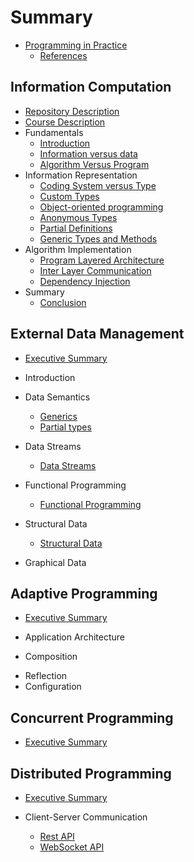 # Summary

* [Programming in Practice](README.md)
  * [References](REFERENCES.md)

## Information Computation

* [Repository Description](InformationComputation/README.md)
* [Course Description](InformationComputation/READMEUdemyCourseDescription.md)
* Fundamentals
  * [Introduction](InformationComputation/READMEFundamentals.md)
  * [Information versus data](InformationComputation/READMEInformationVersusData.md)
  * [Algorithm Versus Program](InformationComputation/READMEAlgorithmVersusProgram.md)
* Information Representation
  * [Coding System versus Type](InformationComputation/CodingVType/README.md)
  * [Custom Types](InformationComputation/CustomTypes/README.md)
  * [Object-oriented programming](InformationComputation/ObjectOrientedProgramming/README.md)
  * [Anonymous Types](InformationComputation/AnonymousTypes/README.md)
  * [Partial Definitions](InformationComputation/PartialDefinitions/README.md)
  * [Generic Types and Methods](InformationComputation/GenericClassesMethods/README.md)
* Algorithm Implementation
  * [Program Layered Architecture](InformationComputation/LayeredArchitecture/README.md)
  * [Inter Layer Communication](InformationComputation/LayersCommunication/README.md)
  * [Dependency Injection](InformationComputation/DependencyInjection/README.md)
* Summary
  * [Conclusion](InformationComputation/READMEConclusion.md)

## External Data Management

* [Executive Summary](ExDataManagement/README.md)

* Introduction
* Data Semantics
  <!-- * [Data Semantics](ExDataManagement/P02.DataSemantics/DataSemantics/README.md) -->
  * [Generics](ExDataManagement/P02.DataSemantics/DataSemantics/Generics/Generics.md)
  * [Partial types](ExDataManagement/P02.DataSemantics/DataSemantics/Partials/README.md)
* Data Streams
  * [Data Streams](ExDataManagement/P03.DataStreams/README.md)
* Functional Programming
  * [Functional Programming](ExDataManagement/P04.FunctionalProgramming/FunctionalProgramming/Readme.md)
* Structural Data
  * [Structural Data](ExDataManagement/P05.StructuralData/README.md)
* Graphical Data
<!-- * [Graphical Data](ExDataManagement/P06.GraphicalData/Readme.md) -->

## Adaptive Programming

* [Executive Summary](AdaptiveProgramming/README.md)

* Application Architecture
* Composition
<!-- * [Composition](AdaptiveProgramming/Composition/README.md) -->
* Reflection
* Configuration

## Concurrent Programming

* [Executive Summary](ConcurrentProgramming/README.md)

## Distributed Programming

* [Executive Summary](DistributedProgramming/README.md)

* Client-Server Communication
  * [Rest API](DistributedProgramming/ClientServerCommunication/RESTAPI/README.md)
  * [WebSocket API](DistributedProgramming/ClientServerCommunication/WebSocketAPI/README.md)
